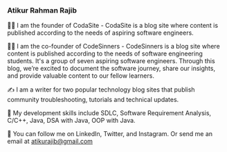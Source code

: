 ### Atikur Rahman Rajib

👋🏻   I am the founder of CodaSite - CodaSite is a blog site where content is published according to the needs of aspiring software engineers.

👋🏻   I am the co-founder of CodeSinners - CodeSinners is a blog site where content is published according to the needs of software engineering students. It's a group of seven aspiring software engineers. Through this blog, we’re excited to document the software journey, share our insights, and provide valuable content to our fellow learners.

✍️   I am a writer for two popular technology blog sites that publish community troubleshooting, tutorials and technical updates.

🌱   My development skills include SDLC, Software Requirement Analysis,  C/C++, Java, DSA with Java, OOP with Java.

🐢   You can follow me on LinkedIn, Twitter, and Instagram. Or send me an email at atikurajib@gmail.com







